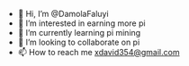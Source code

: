 - 👋 Hi, I’m @DamolaFaluyi
- 👀 I’m interested in earning more pi
- 🌱 I’m currently learning pi mining
- 💞️ I’m looking to collaborate on pi
- 📫 How to reach me xdavid354@gmail.com

<!---
DamolaFaluyi/DamolaFaluyi is a ✨ special ✨ repository because its `README.md` (this file) appears on your GitHub profile.
You can click the Preview link to take a look at your changes.
--->
